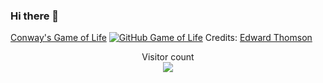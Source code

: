 ### Hi there 👋

[Conway's Game of Life](https://en.wikipedia.org/wiki/Conway%27s_Game_of_Life)
[![GitHub Game of Life](https://github4life.herokuapp.com/ethomson.gif?z=6)](https://github4life.herokuapp.com/ethomson)
Credits: [Edward Thomson](https://github.com/ethomson)

<p align="center"> 
  Visitor count<br>
  <img src="https://profile-counter.glitch.me/PuneethaPai/count.svg" />
</p>


<!--
**PuneethaPai/PuneethaPai** is a ✨ _special_ ✨ repository because its `README.md` (this file) appears on your GitHub profile.

Here are some ideas to get you started:

- 🔭 I’m currently working on ...
- 🌱 I’m currently learning ...
- 👯 I’m looking to collaborate on ...
- 🤔 I’m looking for help with ...
- 💬 Ask me about ...
- 📫 How to reach me: ...
- 😄 Pronouns: ...
- ⚡ Fun fact: ...
-->
